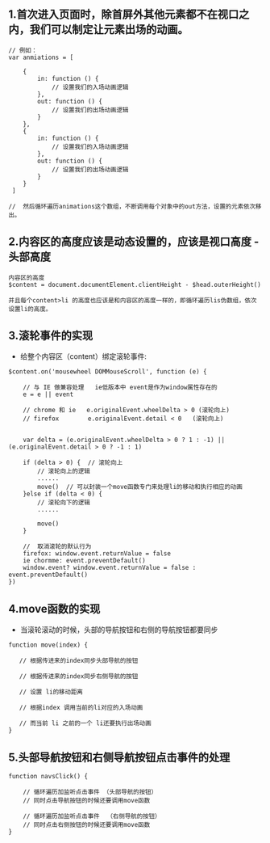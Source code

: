 
## 1.首次进入页面时，除首屏外其他元素都不在视口之内，我们可以制定让元素出场的动画。

```
// 例如： 
var anmiations = [
 
	{
		in: function () {
			// 设置我们的入场动画逻辑
		},
		out: function () {
			// 设置我们的出场动画逻辑
		}
	},
	{
		in: function () {
			// 设置我们的入场动画逻辑
		},
		out: function () {
			// 设置我们的出场动画逻辑
		}
	}
 ]
       
//  然后循环遍历animations这个数组，不断调用每个对象中的out方法，设置的元素依次移出。
```   
          
## 2.内容区的高度应该是动态设置的，应该是视口高度 - 头部高度
```
内容区的高度  
$content = document.documentElement.clientHeight - $head.outerHeight()
 
并且每个content>li 的高度也应该是和内容区的高度一样的，即循环遍历lis伪数组，依次设置li的高度。
```

## 3.滚轮事件的实现
* 给整个内容区（content）绑定滚轮事件:

```
$content.on('mousewheel DOMMouseScroll', function (e) {
    
    // 与 IE 做兼容处理   ie低版本中 event是作为window属性存在的
    e = e || event
    
    // chrome 和 ie   e.originalEvent.wheelDelta > 0 (滚轮向上)
    // firefox        e.originalEvent.detail < 0   (滚轮向上)

   
    var delta = (e.originalEvent.wheelDelta > 0 ? 1 : -1) || (e.originalEvent.detail > 0 ? -1 : 1)

    if (delta > 0) {  // 滚轮向上
        // 滚轮向上的逻辑
        ......
        move()  // 可以封装一个move函数专门来处理li的移动和执行相应的动画
    }else if (delta < 0) {
        // 滚轮向下的逻辑
        ......
        
        move()     
    }
    
    //  取消滚轮的默认行为
    firefox: window.event.returnValue = false     
	ie chormme: event.preventDefault()
    window.event? window.event.returnValue = false : event.preventDefault()
})
 ```
 
## 4.move函数的实现
* 当滚轮滚动的时候，头部的导航按钮和右侧的导航按钮都要同步

```
function move(index) {
 
   // 根据传进来的index同步头部导航的按钮

   // 根据传进来的index同步右侧导航的按钮
   
   // 设置 li的移动距离

   // 根据index 调用当前的li对应的入场动画

   // 而当前 li 之前的一个 li还要执行出场动画
}
```
       
## 5.头部导航按钮和右侧导航按钮点击事件的处理
```
function navsClick() {

	// 循环遍历加监听点击事件 （头部导航的按钮）
	// 同时点击导航按钮的时候还要调用move函数
	              
	// 循环遍历加监听点击事件  （右侧导航的按钮）
	// 同时点击右侧按钮的时候还要调用move函数
}
```
       
      